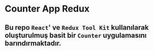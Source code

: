 # Counter App Redux

## Bu repo `React`' ve `Redux Tool Kit` kullanılarak oluşturulmuş basit bir `Counter` uygulamasını barındırmaktadır.
